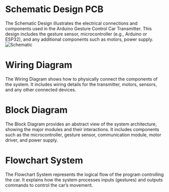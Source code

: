 # Schematic Design PCB
The Schematic Design illustrates the electrical connections and components used in the Arduino Gesture Control Car Transmitter. This design includes the gesture sensor, microcontroller (e.g., Arduino or ESP32), and any additional components such as motors, power supply.
![Schematic](https://imgur.com/cpBnorP)



# Wiring Diagram 
The Wiring Diagram shows how to physically connect the components of the system. It includes wiring details for the transmitter, motors, sensors, and any other connected devices.

# Block Diagram
The Block Diagram provides an abstract view of the system architecture, showing the major modules and their interactions. It includes components such as the microcontroller, gesture sensor, communication module, motor driver, and power supply.

# Flowchart System
The Flowchart System represents the logical flow of the program controlling the car. It explains how the system processes inputs (gestures) and outputs commands to control the car’s movement.
